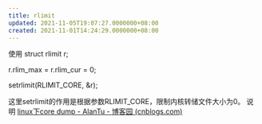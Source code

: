 ```yaml
---
title: rlimit
updated: 2021-11-05T19:07:27.0000000+08:00
created: 2021-11-01T14:24:29.0000000+08:00
---
```


使用
struct rlimit r;

r.rlim_max = r.rlim_cur = 0;

setrlimit(RLIMIT_CORE, &r);

这里setrlimit的作用是根据参数RLIMIT_CORE，限制内核转储文件大小为0。
说明
[linux下core dump - AlanTu - 博客园 (cnblogs.com)](https://www.cnblogs.com/alantu2018/p/8468879.html)
